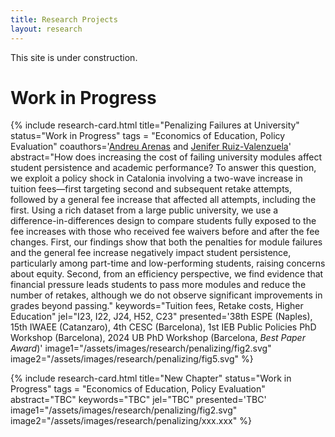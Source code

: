 ```yaml
---
title: Research Projects
layout: research
---
```

This site is under construction.

# Work in Progress

{% include research-card.html
  title="Penalizing Failures at University"
  status="Work in Progress"
  tags = "Economics of Education, Policy Evaluation"
  coauthors='<a href="https://sites.google.com/site/andreuarenasweb/">Andreu Arenas</a> and <a href="https://sites.google.com/site/ruizvalenjenifer">Jenifer Ruiz-Valenzuela</a>'
  abstract="How does increasing the cost of failing university modules affect student persistence and academic performance? To answer this question, we exploit a policy shock in Catalonia involving a two-wave increase in tuition fees—first targeting second and subsequent retake attempts, followed by a general fee increase that affected all attempts, including the first. Using a rich dataset from a large public university, we use a difference-in-differences design to compare students fully exposed to the fee increases with those who received fee waivers before and after the fee changes. First, our findings show that both the penalties for module failures and the general fee increase negatively impact student persistence, particularly among part-time and low-performing students, raising concerns about equity. Second, from an efficiency perspective, we find evidence that financial pressure leads students to pass more modules and reduce the number of retakes, although we do not observe significant improvements in grades beyond passing."
  keywords="Tuition fees, Retake costs, Higher Education"
  jel="I23, I22, J24, H52, C23"
  presented='38th ESPE (Naples), 15th IWAEE (Catanzaro), 4th CESC (Barcelona), 1st IEB Public Policies PhD Workshop (Barcelona), 2024 UB PhD Workshop (Barcelona, <em>Best Paper Award</em>)'
  image1="/assets/images/research/penalizing/fig2.svg"
  image2="/assets/images/research/penalizing/fig5.svg"
%}


{% include research-card.html
  title="New Chapter"
  status="Work in Progress"
  tags = "Economics of Education, Policy Evaluation"
  abstract="TBC"
  keywords="TBC"
  jel="TBC"
  presented='TBC'
  image1="/assets/images/research/penalizing/fig2.svg"
  image2="/assets/images/research/penalizing/xxx.xxx"
%}
